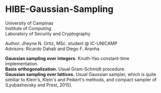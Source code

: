 # HIBE-Gaussian-Sampling
<p> 
University of Campinas <br>
Institute of Computing <br>
Laboratory of Security and Cryptography<br>
</p>

<p>
Author: Jheyne N. Ortiz, MSc. student @ IC-UNICAMP<br/>
Advisors: Ricardo Dahab and Diego F. Aranha <br/>
</p>

<p>
<b>Gaussian sampling over integers.</b> Knuth-Yao constant-time implementation.</br>
<b>Basis orthogonalization.</b> Usual Gram-Schmidt procedure.</br>
<b>Gaussian sampling over lattices.</b> Usual Gaussian sampler, which is quite similiar to Klein's, Klein's and Peikert's methods, and compact sampler of (Lyubashevsky and Prest, 2015). </br>
</p>

